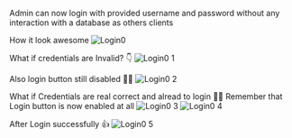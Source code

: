 Admin can now login with provided username and password without any interaction with a database as others clients

How it look awesome
![Login0](https://github.com/user-attachments/assets/81bf3444-81f5-4c4e-b267-5fe61a8cddd0)

What if credentials are Invalid? 👇
![Login0 1](https://github.com/user-attachments/assets/c9fc8346-0338-44c1-a2e8-ef75959abba7)

Also login button still disabled 🤦‍♀️
![Login0 2](https://github.com/user-attachments/assets/f07f9df1-6a6f-4485-957a-99f26fc3555b)

What if Credentials are real correct and alread to login 🤷‍♀️
Remember that Login button is now enabled at all
![Login0 3](https://github.com/user-attachments/assets/e184adb7-cb2c-4adf-b44c-92c4ce6edcaf) ![Login0 4](https://github.com/user-attachments/assets/9fb37366-c92b-4898-b07a-034f2b17f6da)

After Login successfully 👍
![Login0 5](https://github.com/user-attachments/assets/3c9aab9c-ec8a-41cc-ba3a-01cfa55cbde5)
